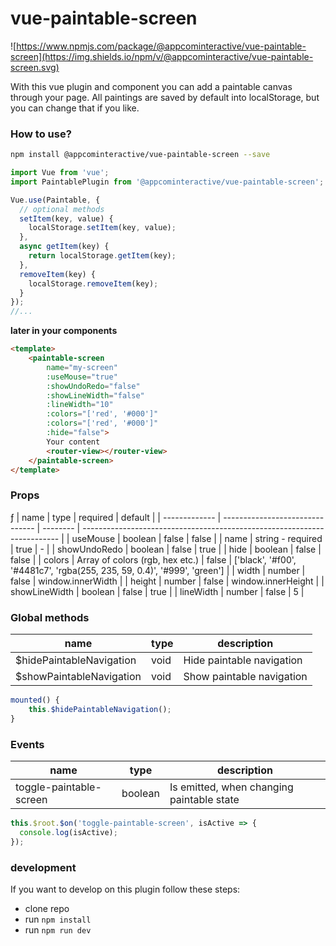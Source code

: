 # vue-paintable-screen

![https://www.npmjs.com/package/@appcominteractive/vue-paintable-screen](https://img.shields.io/npm/v/@appcominteractive/vue-paintable-screen.svg)

With this vue plugin and component you can add a paintable canvas through your page.
All paintings are saved by default into localStorage, but you can change that if you like.

### How to use?

```bash
npm install @appcominteractive/vue-paintable-screen --save
```

```javascript
import Vue from 'vue';
import PaintablePlugin from '@appcominteractive/vue-paintable-screen';

Vue.use(Paintable, {
  // optional methods
  setItem(key, value) {
    localStorage.setItem(key, value);
  },
  async getItem(key) {
    return localStorage.getItem(key);
  },
  removeItem(key) {
    localStorage.removeItem(key);
  }
});
//...
```

**later in your components**

```html
<template>
    <paintable-screen
        name="my-screen"
        :useMouse="true"
        :showUndoRedo="false"
        :showLineWidth="false"
        :lineWidth="10"
        :colors="['red', '#000']"
        :colors="['red', '#000']"
        :hide="false">
        Your content
        <router-view></router-view>
    </paintable-screen>
</template>
```

### Props
ƒ
| name          | type                            | required | default                                                                  |
| ------------- | ------------------------------- | -------- | ------------------------------------------------------------------------ |
| useMouse      | boolean                         | false    | false                                                                    |
| name          | string - required               | true     | -                                                                        |
| showUndoRedo  | boolean                         | false    | true                                                                     |
| hide          | boolean                         | false    | false                                                                    |
| colors        | Array of colors (rgb, hex etc.) | false    | ['black', '#f00', '#4481c7', 'rgba(255, 235, 59, 0.4)', '#999', 'green'] |
| width         | number                          | false    | window.innerWidth                                                        |
| height        | number                          | false    | window.innerHeight                                                       |
| showLineWidth | boolean                         | false    | true                                                                     |
| lineWidth     | number                          | false    | 5                                                                        |


### Global methods

| name                     | type | description               |
| ------------------------ | ---- | ------------------------- |
| $hidePaintableNavigation | void | Hide paintable navigation |
| $showPaintableNavigation | void | Show paintable navigation |

```javascript
mounted() {
    this.$hidePaintableNavigation();
}
```


### Events

| name                    | type    | description                               |
| ----------------------- | ------- | ----------------------------------------- |
| toggle-paintable-screen | boolean | Is emitted, when changing paintable state |

```javascript
this.$root.$on('toggle-paintable-screen', isActive => {
  console.log(isActive);
});
```


### development

If you want to develop on this plugin follow these steps:

- clone repo
- run `npm install`
- run `npm run dev`